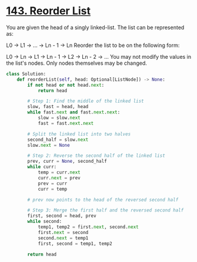 # [143. Reorder List](https://leetcode.com/problems/reorder-list/)

You are given the head of a singly linked-list. The list can be represented as:

L0 → L1 → … → Ln - 1 → Ln
Reorder the list to be on the following form:

L0 → Ln → L1 → Ln - 1 → L2 → Ln - 2 → …
You may not modify the values in the list's nodes. Only nodes themselves may be changed.

```py
class Solution:
    def reorderList(self, head: Optional[ListNode]) -> None:
        if not head or not head.next:
            return head

        # Step 1: Find the middle of the linked list
        slow, fast = head, head
        while fast.next and fast.next.next:
            slow = slow.next
            fast = fast.next.next

        # Split the linked list into two halves
        second_half = slow.next
        slow.next = None

        # Step 2: Reverse the second half of the linked list
        prev, curr = None, second_half
        while curr:
            temp = curr.next
            curr.next = prev
            prev = curr
            curr = temp

        # prev now points to the head of the reversed second half

        # Step 3: Merge the first half and the reversed second half
        first, second = head, prev
        while second:
            temp1, temp2 = first.next, second.next
            first.next = second
            second.next = temp1
            first, second = temp1, temp2

        return head
```